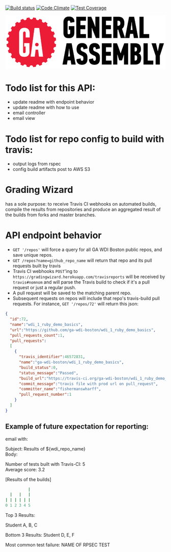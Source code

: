 [![Build status][ci-image]][ci-url] 
[![Code Climate][cc-climate-image]][cc-climate-url] 
[![Test Coverage][cc-cov-image]][cc-cov-url]



![General Assembly Logo](docs/img/GeneralAssembly_logo.png)

# Todo list for this API:
* update readme with endpoint behavior
* update readme with how to use
* email controller
* email view

# Todo list for repo config to build with travis:
* output logs from rspec
* config build artifacts post to AWS S3

# Grading Wizard
has a sole purpose: to receive Travis CI webhooks on automated builds, compile the results from repositories and produce an aggregated result of the builds from forks and master branches.

# API endpoint behavior
* `GET '/repos'` will force a query for all GA WDI Boston public repos, and save unique repos. 
* `GET /repos?name=github_repo_name` will return that repo and its pull requests built by travis
* Travis CI webhooks `POST`'ing to `https://gradingwizard.herokuapp.com/travisreports` will be received by `travis#nomnom` and will parse the Travis build to check if it's a pull request or just a regular push. 
* A pull request will be saved to the matching parent repo. 
* Subsequent requests on repos will include that repo's travis-build pull requests. For instance, `GET '/repos/72'` will return this json: 

```json
{
  "id":72,
  "name":"wdi_1_ruby_demo_basics",
  "url":"https://github.com/ga-wdi-boston/wdi_1_ruby_demo_basics",
  "pull_requests_count":1,
  "pull_requests":
  [
    {
      "travis_identifier":46572831,
      "name":"ga-wdi-boston/wdi_1_ruby_demo_basics",
      "build_status":0,
      "status_message":"Passed",
      "build_url":"https://travis-ci.org/ga-wdi-boston/wdi_1_ruby_demo_basics/builds/46572831",
      "commit_message":"travis file with prod url on pull_request",
      "committer_name":"fishermanswharff",
      "pull_request_number":1
    }
  ]
}
```

## Example of future expectation for reporting:

email with: 

Subject: Results of ${wdi_repo_name}<br>
Body: <br>

Number of tests built with Travis-CI: 5<br>
Average score: 3.2<br>

\[Results of the builds\]<br>

```ruby
          |
  |   |   |
| | | | | | 
0 1 2 3 4 5
```

Top 3 Results:

Student A, B, C

Bottom 3 Results: 
Student D, E, F

Most common test failure: NAME OF RPSEC TEST


[ci-image]: https://travis-ci.org/fishermanswharff/GradingWizardApi.svg?branch=master
[ci-url]: https://travis-ci.org/fishermanswharff/GradingWizardApi

[cc-climate-image]: https://codeclimate.com/github/fishermanswharff/GradingWizardApi/badges/gpa.svg
[cc-climate-url]: https://codeclimate.com/github/fishermanswharff/GradingWizardApi

[cc-cov-image]: https://codeclimate.com/github/fishermanswharff/GradingWizardApi/badges/coverage.svg
[cc-cov-url]: https://codeclimate.com/github/fishermanswharff/GradingWizardApi